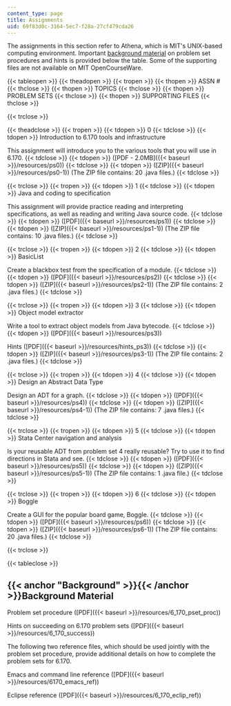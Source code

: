 ```yaml
---
content_type: page
title: Assignments
uid: 69f83d0c-3164-5ec7-f28a-27cf479cda26
---
```


The assignments in this section refer to Athena, which is MIT's UNIX-based computing environment. Important [background material](#Background) on problem set procedures and hints is provided below the table. Some of the supporting files are not available on MIT OpenCourseWare.

{{< tableopen >}}
{{< theadopen >}}
{{< tropen >}}
{{< thopen >}}
ASSN #
{{< thclose >}}
{{< thopen >}}
TOPICS
{{< thclose >}}
{{< thopen >}}
PROBLEM SETS
{{< thclose >}}
{{< thopen >}}
SUPPORTING FILES
{{< thclose >}}

{{< trclose >}}

{{< theadclose >}}
{{< tropen >}}
{{< tdopen >}}
0
{{< tdclose >}}
{{< tdopen >}}
Introduction to 6.170 tools and infrastructure  
  
This assignment will introduce you to the various tools that you will use in 6.170.
{{< tdclose >}}
{{< tdopen >}}
([PDF - 2.0MB]({{< baseurl >}}/resources/ps0))
{{< tdclose >}}
{{< tdopen >}}
([ZIP]({{< baseurl >}}/resources/ps0-1)) (The ZIP file contains: 20 .java files.)
{{< tdclose >}}

{{< trclose >}}
{{< tropen >}}
{{< tdopen >}}
1
{{< tdclose >}}
{{< tdopen >}}
Java and coding to specification  
  
This assignment will provide practice reading and interpreting specifications, as well as reading and writing Java source code.
{{< tdclose >}}
{{< tdopen >}}
([PDF]({{< baseurl >}}/resources/ps1))
{{< tdclose >}}
{{< tdopen >}}
([ZIP]({{< baseurl >}}/resources/ps1-1)) (The ZIP file contains: 10 .java files.)
{{< tdclose >}}

{{< trclose >}}
{{< tropen >}}
{{< tdopen >}}
2
{{< tdclose >}}
{{< tdopen >}}
BasicList  
  
Create a blackbox test from the specification of a module.
{{< tdclose >}}
{{< tdopen >}}
([PDF]({{< baseurl >}}/resources/ps2))
{{< tdclose >}}
{{< tdopen >}}
([ZIP]({{< baseurl >}}/resources/ps2-1)) (The ZIP file contains: 2 .java files.)
{{< tdclose >}}

{{< trclose >}}
{{< tropen >}}
{{< tdopen >}}
3
{{< tdclose >}}
{{< tdopen >}}
Object model extractor  
  
Write a tool to extract object models from Java bytecode.
{{< tdclose >}}
{{< tdopen >}}
([PDF]({{< baseurl >}}/resources/ps3))  
  
Hints ([PDF]({{< baseurl >}}/resources/hints_ps3))
{{< tdclose >}}
{{< tdopen >}}
([ZIP]({{< baseurl >}}/resources/ps3-1)) (The ZIP file contains: 2 .java files.)
{{< tdclose >}}

{{< trclose >}}
{{< tropen >}}
{{< tdopen >}}
4
{{< tdclose >}}
{{< tdopen >}}
Design an Abstract Data Type  
  
Design an ADT for a graph.
{{< tdclose >}}
{{< tdopen >}}
([PDF]({{< baseurl >}}/resources/ps4))
{{< tdclose >}}
{{< tdopen >}}
([ZIP]({{< baseurl >}}/resources/ps4-1)) (The ZIP file contains: 7 .java files.)
{{< tdclose >}}

{{< trclose >}}
{{< tropen >}}
{{< tdopen >}}
5
{{< tdclose >}}
{{< tdopen >}}
Stata Center navigation and analysis  
  
Is your reusable ADT from problem set 4 really reusable? Try to use it to find directions in Stata and see.
{{< tdclose >}}
{{< tdopen >}}
([PDF]({{< baseurl >}}/resources/ps5))
{{< tdclose >}}
{{< tdopen >}}
([ZIP]({{< baseurl >}}/resources/ps5-1)) (The ZIP file contains: 1 .java file.)
{{< tdclose >}}

{{< trclose >}}
{{< tropen >}}
{{< tdopen >}}
6
{{< tdclose >}}
{{< tdopen >}}
Boggle  
  
Create a GUI for the popular board game, Boggle.
{{< tdclose >}}
{{< tdopen >}}
([PDF]({{< baseurl >}}/resources/ps6))
{{< tdclose >}}
{{< tdopen >}}
([ZIP]({{< baseurl >}}/resources/ps6-1)) (The ZIP file contains: 20 .java files.)
{{< tdclose >}}

{{< trclose >}}

{{< tableclose >}}

{{< anchor "Background" >}}{{< /anchor >}}Background Material
-------------------------------------------------------------

Problem set procedure ([PDF]({{< baseurl >}}/resources/6_170_pset_proc))

Hints on succeeding on 6.170 problem sets ([PDF]({{< baseurl >}}/resources/6_170_success))

The following two reference files, which should be used jointly with the problem set procedure, provide additional details on how to complete the problem sets for 6.170.

Emacs and command line reference ([PDF]({{< baseurl >}}/resources/6170_emacs_ref))

Eclipse reference ([PDF]({{< baseurl >}}/resources/6_170_eclip_ref))